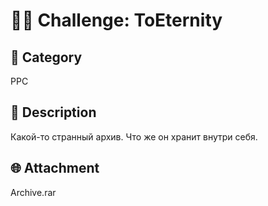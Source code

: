# 🕵️‍♂️ Challenge: ToEternity

## 📂 Category
PPC

## 🧠 Description
Какой-то странный архив. Что же он хранит внутри себя.

## 🌐 Attachment
Archive.rar
